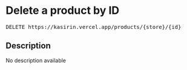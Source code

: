 # Delete a product by ID

<pre id='liveapi-code'>DELETE https://kasirin.vercel.app/products/{store}/{id}
</pre>

## Description
No description available

